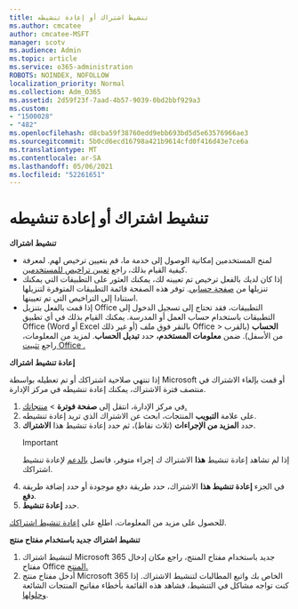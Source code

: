```yaml
---
title: تنشيط اشتراك أو إعادة تنشيطه
ms.author: cmcatee
author: cmcatee-MSFT
manager: scotv
ms.audience: Admin
ms.topic: article
ms.service: o365-administration
ROBOTS: NOINDEX, NOFOLLOW
localization_priority: Normal
ms.collection: Adm_O365
ms.assetid: 2d59f23f-7aad-4b57-9039-0bd2bbf929a3
ms.custom:
- "1500028"
- "482"
ms.openlocfilehash: d8cba59f38760edd9ebb693bd5d5e63576966ae3
ms.sourcegitcommit: 5b0cd6ecd16798a421b9614cfd0f416d43e7ce6a
ms.translationtype: MT
ms.contentlocale: ar-SA
ms.lasthandoff: 05/06/2021
ms.locfileid: "52261651"
---
```

# <a name="activate-or-reactivate-a-subscription"></a>تنشيط اشتراك أو إعادة تنشيطه

**تنشيط اشتراك**

- لمنح المستخدمين إمكانية الوصول إلى خدمة ما، قم بتعيين ترخيص لهم. لمعرفة كيفية القيام بذلك، راجع [تعيين تراخيص للمستخدمين](https://docs.microsoft.com/microsoft-365/admin/manage/assign-licenses-to-users).
- إذا كان لديك بالفعل ترخيص تم تعيينه لك، يمكنك العثور على التطبيقات التي يمكنك تنزيلها من [صفحة حسابي](https://portal.office.com/account/#installs). توفر هذه الصفحة قائمة التطبيقات المتوفرة لتنزيلها استنادا إلى التراخيص التي تم تعيينها.
- إذا قمت بالفعل بتنزيل Office التطبيقات، فقد تحتاج إلى تسجيل الدخول إلى التطبيقات باستخدام حساب العمل أو المدرسة. يمكنك القيام بذلك في أي تطبيق Office (Word أو Excel أو غير ذلك) بالنقر فوق ملف Office   >  **الحساب** (بالقرب من الأسفل). ضمن **معلومات المستخدم،** حدد **تبديل الحساب**. لمزيد من المعلومات، راجع [تثبيت Office .](https://docs.microsoft.com/microsoft-365/admin/setup/install-applications)

**إعادة تنشيط اشتراك**

إذا تنتهي صلاحية اشتراكك أو تم تعطيله بواسطة Microsoft أو قمت بإلغاء الاشتراك في منتصف فترة الاشتراك، يمكنك إعادة تنشيطه في مركز الإدارة.
  
1. في مركز الإدارة، انتقل إلى **صفحة فوترة**  >  [منتجاتك.](https://go.microsoft.com/fwlink/p/?linkid=842054)
2. على علامة **التبويب** المنتجات، ابحث عن الاشتراك الذي تريد إعادة تنشيطه.
3. حدد **المزيد من الإجراءات** (ثلاث نقاط)، ثم حدد إعادة تنشيط هذا **الاشتراك**.
    > [!IMPORTANT]
    > إذا لم تشاهد إعادة تنشيط **هذا** الاشتراك ك إجراء متوفر، فاتصل [بالدعم](/microsoft-365/admin/contact-support-for-business-products) لإعادة تنشيط اشتراكك.
4. في الجزء **إعادة تنشيط هذا** الاشتراك، حدد طريقة دفع موجودة أو حدد إضافة طريقة **دفع**.
5. حدد **إعادة تنشيط**.

للحصول على مزيد من المعلومات، اطلع على [إعادة تنشيط اشتراكك](https://docs.microsoft.com/microsoft-365/commerce/subscriptions/reactivate-your-subscription).

**تنشيط اشتراك جديد باستخدام مفتاح منتج**

1. لتنشيط اشتراك Microsoft 365 جديد باستخدام مفتاح المنتج، راجع مكان إدخال مفتاح Office [المنتج.](https://support.office.com/article/where-to-enter-your-office-product-key-0a82e5ae-739e-4b92-a6f4-2ec780c185db)
2. أدخل مفتاح منتج Microsoft 365 الخاص بك واتبع المطالبات لتنشيط الاشتراك. إذا كنت تواجه مشاكل في التنشيط، فشاهد هذه القائمة بأخطاء مفاتيح المنتجات الشائعة [وحلولها](https://docs.microsoft.com/microsoft-365/commerce/product-key-errors-and-solutions).